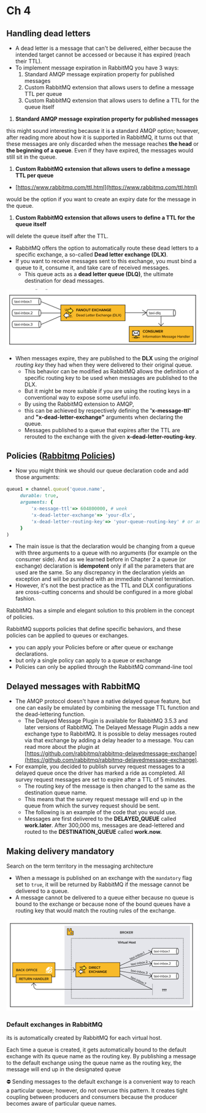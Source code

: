 # Ch 4

## Handling dead letters

- A dead letter is a message that can't be delivered, either because the intended target cannot
be accessed or because it has expired (reach their TTL).
- To implement message expiration in RabbitMQ you have 3 ways:
    1. Standard AMQP message expiration property for published messages
    2. Custom RabbitMQ extension that allows users to define a message TTL per queue
    3. Custom RabbitMQ extension that allows users to define a TTL for the queue itself

1. **Standard AMQP message expiration property for published messages**

this might sound interesting because it is a standard AMQP option; however, after reading more about how it is supported in RabbitMQ, it turns out that these messages are only discarded when the message reaches **the head** or **the beginning of a queue**.  Even if they have expired, the messages would still sit in the queue.

1. **Custom RabbitMQ extension that allows users to define a message TTL per queue**
- [https://www.rabbitmq.com/ttl.html](https://www.rabbitmq.com/ttl.html)

would be the option if you want to create an expiry date for the message in the queue.

1. **Custom RabbitMQ extension that allows users to define a TTL for the queue itself**

will delete the queue itself after the TTL.

- RabbitMQ offers the option to automatically route these dead letters to a specific exchange, a so-called **Dead letter exchange (DLX)**.
- If you want to receive messages sent to this exchange, you must bind a queue to it, consume it, and take care of received messages.
    - This queue acts as a **dead letter queue (DLQ)**, the ultimate destination for dead messages.

![Untitled](images/Untitled%202.png)

- When messages expire, they are published to the **DLX** using the *original routing key* they had when they were delivered to their original queue.
    - This behavior can be modified as RabbitMQ allows the definition of a specific routing key to be used when messages are published to the DLX.
    - But it might be more suitable if you are using the routing keys in a conventional way to expose some useful info.
    - By using the RabbitMQ extension to AMQP,
    - this can be achieved by respectively defining the **'x-message-ttl'** and **"x-dead-letter-exchange"** arguments when declaring the queue.
    - Messages published to a queue that expires after the TTL are rerouted to the exchange with the given **x-dead-letter-routing-key**.

## Policies ([Rabbitmq Policies](https://www.rabbitmq.com/parameters.html#how-policies-work))

- Now you might think we should our queue declaration code and add those arguments:

```ruby
queue1 = channel.queue('queue.name',
	 durable: true,
	 arguments: {
		 'x-message-ttl'=> 604800000, # week
		 'x-dead-letter-exchange'=> 'your-dlx',
		 'x-dead-letter-routing-key'=> 'your-queue-routing-key' # or any routing key
	 }
)
```

- The main issue is that the declaration would be changing from a queue with three arguments to a queue with no arguments (for example on the consumer side). And as we learned before in Chapter 2 a queue (or exchange) declaration is **idempotent** only if all the parameters that are used are the same. So any discrepancy in the declaration yields an exception and will be punished with an immediate channel termination.
- However, it's not the best practice as the TTL and DLX configurations are cross-cutting concerns and should be configured in a more global fashion.

RabbitMQ has a simple and elegant solution to this problem in the concept of policies.

RabbitMQ supports policies that define specific behaviors, and these policies can be applied to queues or exchanges. 

- you can apply your Policies before or after queue or exchange declarations.
- but only a single policy can apply to a queue or exchange
- Policies can only be applied through the RabbitMQ command-line tool

## Delayed messages with RabbitMQ

- The AMQP protocol doesn't have a native delayed queue feature, but one can easily be emulated by combining the message TTL function and the dead-lettering function.
    - The Delayed Message Plugin is available for RabbitMQ 3.5.3 and later versions of RabbitMQ. The Delayed Message Plugin adds a new exchange type to RabbitMQ. It is possible to delay messages routed via that exchange by adding a delay header to a message. You can read more about the plugin at [https://github.com/rabbitmq/rabbitmq-delayedmessage-exchange](https://github.com/rabbitmq/rabbitmq-delayedmessage-exchange).
- For example, you decided to publish survey request messages to a delayed queue once the driver has marked a ride as completed. All survey request messages are set to expire after a TTL of 5 minutes.
    - The routing key of the message is then changed to the same as the destination queue name.
    - This means that the survey request message will end up in the queue from which the survey request should be sent.
    - The following is an example of the code that you would use.
    - Messages are first delivered to the **DELAYED_QUEUE** called **work.later**. After 300,000 ms, messages are dead-lettered and routed to the **DESTINATION_QUEUE** called **work.now.**
    

## Making delivery mandatory

Search on the term territory in the messaging architecture 

- When a message is published on an exchange with the `mandatory` flag set to `true`, it will
be returned by RabbitMQ if the message cannot be delivered to a queue.
- A message cannot be delivered to a queue either because no queue is bound to the exchange or because none of the bound queues have a routing key that would match the routing rules of the exchange.

![Untitled](images/Untitled%203.png)

### Default exchanges in RabbitMQ

its is automatically created by RabbitMQ for each virtual host.

Each time a queue is created, it gets automatically bound to the default exchange with its queue name as the routing key. By publishing a message to the default exchange using the queue name as the routing key, the message will end up in the designated queue

<aside>
⛔ Sending messages to the default exchange is a convenient way to reach a
particular queue; however, do not overuse this pattern. It creates tight
coupling between producers and consumers because the producer
becomes aware of particular queue names.

</aside>